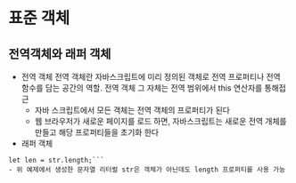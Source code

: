 # 표준 객체
## 전역객체와 래퍼 객체
- 전역 객체
    전역 객체란 자바스크립트에 미리 정의된 객체로 전역 프로퍼티나 전역 함수를 담는 공간의 역할. 전역 객체 그 자체는 전역 범위에서 this 연산자를 통해접근
    - 자바 스크립트에서 모든 객체는 전역 객체의 프로퍼티가 된다
    - 웹 브라우저가 새로운 페이지를 로드 하면, 자바스크립트는 새로운 전역 개체를 만들고   해당 프로퍼티들을 초기화 한다
- 래퍼 객체
```let str = "문자열"; // 문자열 생성
let len = str.length;```
- 위 예제에서 생성한 문자열 리터럴 str은 객체가 아닌데도 length 프로퍼티를 사용 가능

